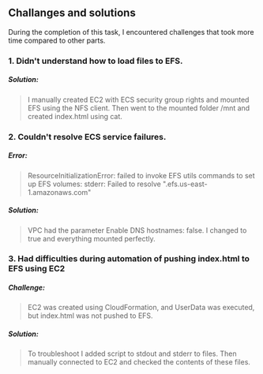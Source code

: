 ## Challanges and solutions

During the completion of this task, I encountered challenges that took more time compared to other parts.

### 1. Didn't understand how to load files to EFS.
##### Solution:
> I manually created EC2 with ECS security group rights and mounted EFS using the NFS client. Then went to the mounted folder /mnt and created index.html using cat.

### 2. Couldn't resolve ECS service failures.
##### Error:
> ResourceInitializationError: failed to invoke EFS utils commands to set up EFS volumes: stderr: Failed to resolve "<filesystem-id>.efs.us-east-1.amazonaws.com"

##### Solution:
> VPC had the parameter Enable DNS hostnames: false. I changed to true and everything mounted perfectly.

### 3. Had difficulties during automation of pushing index.html to EFS using EC2
##### Challenge:
> EC2 was created using CloudFormation, and UserData was executed, but index.html was not pushed to EFS.

##### Solution:
> To troubleshoot I added script to stdout and stderr to files. Then manually connected to EC2 and checked the contents of these files.